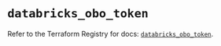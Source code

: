 # `databricks_obo_token`

Refer to the Terraform Registry for docs: [`databricks_obo_token`](https://registry.terraform.io/providers/databricks/databricks/1.80.0/docs/resources/obo_token).

